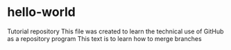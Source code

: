 # hello-world
Tutorial repository
This file was created to learn the technical use of GitHub as a repository program
This text is to learn how to merge branches
